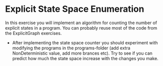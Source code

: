 

# Explicit State Space Enumeration  

In this exercise you will implement  an algorithm for counting the
number of explicit states in  a program. You can probably reuse most
of the code from the ExplicitGraph exercises.

- After implementing the state space counter you should experiment
  with modifying the programs in the programs-folder (add extra
  NonDeterministic value, add more brances etc). Try to see if you can
  predict how much the state space increase with the changes you make.
